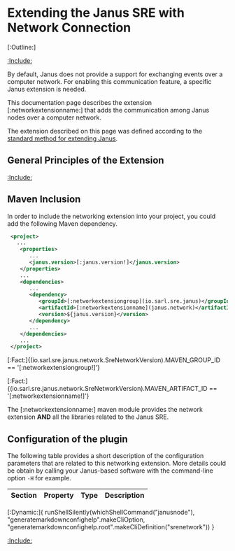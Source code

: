 # Extending the Janus SRE with Network Connection

[:Outline:]

[:Include:](../includes/janus.inc)

By default, Janus does not provide a support for exchanging events over a computer
network. For enabling this communication feature, a specific Janus extension is needed.

This documentation page describes the extension [:networkextensionname:] that adds the communication
among Janus nodes over a computer network.

The extension described on this page was defined according to the [standard method for extending Janus](../tutorials/runtime/SreExtension.md).

## General Principles of the Extension

[:Include:](../includes/hazelcast.inc)

## Maven Inclusion

In order to include the networking extension into your project, you could add the following Maven dependency.

```xml
 <project>
   ...
    <properties>
       ...
       <janus.version>[:janus.version!]</janus.version>
    </properties>
    ...
    <dependencies>
       ...
       <dependency>
          <groupId>[:networkextensiongroup](io.sarl.sre.janus)</groupId>
          <artifactId>[:networkextensionname](janus.network)</artifactId>
          <version>${janus.version}</version>
       </dependency>
       ...
    </dependencies>
    ...
 </project>
```

[:Fact:]{(io.sarl.sre.janus.network.SreNetworkVersion).MAVEN_GROUP_ID == '[:networkextensiongroup!]'}

[:Fact:]{(io.sarl.sre.janus.network.SreNetworkVersion).MAVEN_ARTIFACT_ID == '[:networkextensionname!]'}

The [:networkextensionname:] maven module provides the network extension **AND** all the libraries related to the Janus SRE.


## Configuration of the plugin

The following table provides a short description of the configuration parameters that are related to this networking
extension.
More details could be obtain by calling your Janus-based software with the command-line option `-H` for example.


| Section | Property | Type | Description |
| ------- | -------- | ---- | ----------- |
[:Dynamic:]{
	runShellSilently(whichShellCommand("janusnode"),
		"generatemarkdownconfighelp".makeCliOption,
		"generatemarkdownconfighelp.root".makeCliDefinition("srenetwork"))
}


[:Include:](../includes/legal.inc)

